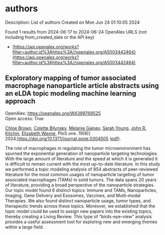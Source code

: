 # authors
Description: List of authors
Created on Mon Jun 24 01:10:05 2024

Found 1 results from 2024-06-17 to 2024-06-24
OpenAlex URLS (not including from_created_date or the API key)
- [https://api.openalex.org/works?filter=author.id%3Ahttps%3A//openalex.org/A5003442464](https://api.openalex.org/works?filter=author.id%3Ahttps%3A//openalex.org/A5003442464)

## Exploratory mapping of tumor associated macrophage nanoparticle article abstracts using an eLDA topic modeling machine learning approach   

OpenAlex: https://openalex.org/W4399769525    
Open access: True
    
[Chloe Brown](https://openalex.org/A5091373951), [Colette Bilynsky](https://openalex.org/A5088916982), [Melanie Gainey](https://openalex.org/A5075051633), [Sarah Young](https://openalex.org/A5077592017), [John R. Kitchin](https://openalex.org/A5003442464), [Elizabeth Wayne](https://openalex.org/A5074066993), PloS one. 19(6)] 2024.https://doi.org/10.1371/journal.pone.0304505 ([pdf](https://journals.plos.org/plosone/article/file?id=10.1371/journal.pone.0304505&type=printable)).
    
The role of macrophages in regulating the tumor microenvironment has spurned the exponential generation of nanoparticle targeting technologies. With the large amount of literature and the speed at which it is generated it is difficult to remain current with the most up-to-date literature. In this study we performed a topic modeling analysis of 854 abstracts of peer-reviewed literature for the most common usages of nanoparticle targeting of tumor associated macrophages (TAMs) in solid tumors. The data spans 20 years of literature, providing a broad perspective of the nanoparticle strategies. Our topic model found 6 distinct topics: Immune and TAMs, Nanoparticles, Imaging, Gene Delivery and Exosomes, Vaccines, and Multi-modal Therapies. We also found distinct nanoparticle usage, tumor types, and therapeutic trends across these topics. Moreover, we established that the topic model could be used to assign new papers into the existing topics, thereby creating a Living Review. This type of “birds-eye-view” analysis provides a useful assessment tool for exploring new and emerging themes within a large field.    

    
